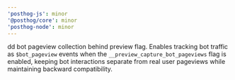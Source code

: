 ```yaml
---
'posthog-js': minor
'@posthog/core': minor
'posthog-node': minor
---
```


dd bot pageview collection behind preview flag. Enables tracking bot traffic as `$bot_pageview` events when the `__preview_capture_bot_pageviews` flag is enabled, keeping bot interactions separate from real user pageviews while maintaining backward compatibility.
